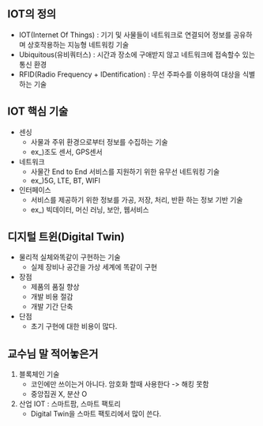 ## IOT의 정의
- IOT(Internet Of Things) : 기기 및 사물들이 네트워크로 연결되어 정보를 공유하며 상호작용하는 지능형 네트워킹 기술
- Ubiquitous(유비쿼터스) : 시간과 장소에 구애받지 않고 네트워크에 접속할수 있는 통신 환경
- RFID(Radio Frequency + IDentification) : 무선 주파수를 이용하여 대상을 식별 하는 기술

## IOT 핵심 기술
- 센싱
	- 사물과 주위 환경으로부터 정보를 수집하는 기술
	- ex_)조도 센서, GPS센서
- 네트워크
	- 사물간 End to End 서비스를 지원하기 위한 유무선 네트워킹 기술
	- ex_)5G, LTE, BT, WIFI
- 인터페이스
	- 서비스를 제공하기 위한 정보를 가공, 저장, 처리, 반환 하는 정보 기반 기술
	- ex_) 빅데이터, 머신 러닝, 보안, 웹서비스

## 디지털 트윈(Digital Twin)
- 물리적 실체와똑같이 구현하는 기술
	- 실제 장비나 공간을 가상 세계에 똑같이 구현
- 장점
	- 제품의 품질 향상
	- 개발 비용 절감
	- 개발 기간 단축
- 단점
	- 초기 구현에 대한 비용이 많다.

## 교수님 말 적어놓은거
1. 블록체인 기술
	- 코인에만 쓰이는거 아니다. 암호화 할때 사용한다 -> 해킹 못함
	- 중앙집권 X, 분산 O
2. 산업 IOT : 스마트팜, 스마트 팩토리
	- Digital Twin을 스마트 팩토리에서 많이 쓴다.